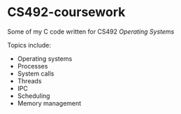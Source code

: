 # CS492-coursework

Some of my C code written for CS492 _Operating Systems_

Topics include:
- Operating systems
- Processes
- System calls
- Threads
- IPC
- Scheduling
- Memory management